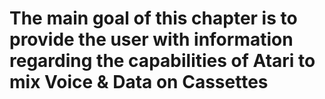 # The main goal of this chapter is to provide the user with information regarding the capabilities of Atari to mix Voice & Data on Cassettes  
##   
  
  
  
